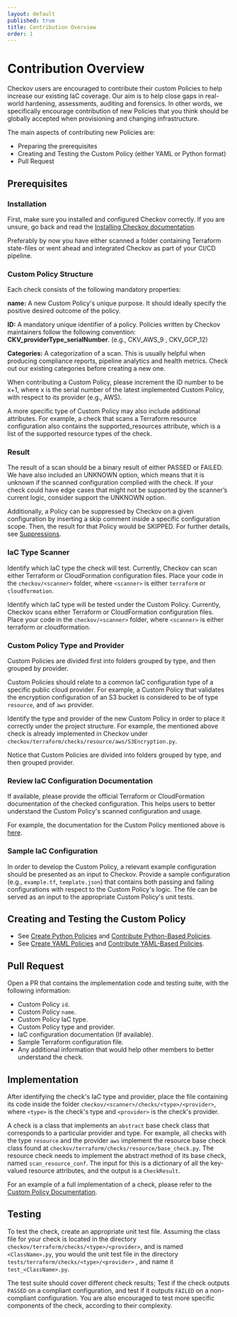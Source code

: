 ```yaml
---
layout: default
published: true
title: Contribution Overview
order: 1
---
```


# Contribution Overview

Checkov users are encouraged to contribute their custom Policies to help increase our existing IaC coverage.
Our aim is to help close gaps in real-world hardening, assessments, auditing and forensics. In other words, we specifically encourage contribution of new Policies that you think should be globally accepted when provisioning and changing infrastructure.

The main aspects of contributing new Policies are:
  * Preparing the prerequisites
  * Creating and Testing the Custom Policy (either YAML or Python format)
  * Pull Request

## Prerequisites

### Installation

First, make sure you installed and configured Checkov correctly. If you are unsure, go back and read the [Installing Checkov documentation](../2.Basics/Installing%20Checkov.md).

Preferably by now you have either scanned a folder containing Terraform state-files or went ahead and integrated Checkov as part of your CI/CD pipeline.

### Custom Policy Structure

Each check consists of the following mandatory properties:

**name:** A new Custom Policy's unique purpose. It should ideally specify the positive desired outcome of the policy.

**ID:** A mandatory unique identifier of a policy. Policies written by Checkov maintainers follow the following convention: **CKV_providerType_serialNumber**. (e.g., CKV_AWS_9 , CKV_GCP_12)

**Categories:** A categorization of a scan. This is usually helpful when producing compliance reports, pipeline analytics and health metrics. Check out our existing categories before creating a new one.

When contributing a Custom Policy, please increment the ID number to be x+1, where x is the serial number of the latest implemented Custom Policy, with respect to its provider (e.g., AWS).

A more specific type of Custom Policy may also include additional attributes. For example, a check that scans a Terraform resource configuration also contains the supported_resources attribute, which is a list of the supported resource types of the check.


### Result

The result of a scan should be a binary result of either PASSED or FAILED. We have also included an UNKNOWN option, which means that it is unknown if the scanned configuration complied with the check. If your check could have edge cases that might not be supported by the scanner’s current logic, consider support the UNKNOWN option.

Additionally, a Policy can be suppressed by Checkov on a given configuration by inserting a skip comment inside a specific configuration scope. Then, the result for that Policy would be SKIPPED.
For further details, see [Suppressions](../2.Basics/Suppressing%20and%20Skipping%20Policies.md).

### IaC Type Scanner

Identify which IaC type the check will test. Currently, Checkov can scan either Terraform or CloudFormation configuration files.
Place your code in the `checkov/<scanner>` folder, where `<scanner>` is either `terraform` or `cloudformation`.

Identify which IaC type will be tested under the Custom Policy. Currently, Checkov scans either Terraform or CloudFormation configuration files. Place your code in the `checkov/<scanner>` folder, where `<scanner>` is either terraform or cloudformation.

### Custom Policy Type and Provider

Custom Policies are divided first into folders grouped by type, and then grouped by provider.

Custom Policies should relate to a common IaC configuration type of a specific public cloud provider. For example, a Custom Policy that validates the encryption configuration of an S3 bucket is considered to be of type `resource`, and of `aws` provider.

Identify the type and provider of the new Custom Policy in order to place it correctly under the project structure. For example, the mentioned above check is already implemented in Checkov under `checkov/terraform/checks/resource/aws/S3Encryption.py`.

Notice that Custom Policies are divided into folders grouped by type, and then grouped provider.

### Review IaC Configuration Documentation

If available, please provide the official Terraform or CloudFormation documentation of the checked configuration. This helps users to better understand the Custom Policy's scanned configuration and usage.

For example, the documentation for the Custom Policy mentioned above is [here](https://registry.terraform.io/providers/hashicorp/aws/latest/docs/resources/s3_bucket).

### Sample IaC Configuration

In order to develop the Custom Policy, a relevant example configuration should be presented as an input to Checkov. Provide a sample configuration (e.g., `example.tf`, `template.json`) that contains both passing and failing configurations with respect to the Custom Policy's logic. The file can be served as an input to the appropriate Custom Policy's unit tests.

## Creating and Testing the Custom Policy
  * See [Create Python Policies](../3.Custom%20Policies/Create%20Python%20Policies.md) and [Contribute Python-Based Policies](../6.Contribution/Contribute%20Python-Based%20Policies.md).
  * See [Create YAML Policies](../3.Custom%20Policies/Create%20Python%20Policies.md) and [Contribute YAML-Based Policies](../6.Contribution/Contribute%20YAML-Based%20Policies.md).

## Pull Request
Open a PR that contains the implementation code and testing suite, with the following information:

  * Custom Policy `id`.
  * Custom Policy `name`.
  * Custom Policy IaC type.
  * Custom Policy type and provider.
  * IaC configuration documentation (If available).
  * Sample Terraform configuration file.
  * Any additional information that would help other members to better understand the check.

## Implementation

After identifying the check's IaC type and provider, place the file containing its code inside the folder `checkov/<scanner>/checks/<type>/<provider>`, where `<type>` is the check's type and `<provider>` is the check's provider.

A check is a class that implements an `abstract` base check class that corresponds to a particular provider and type.
For example, all checks with the type `resource` and the provider `aws` implement the resource base check class found at `checkov/terraform/checks/resource/base_check.py`. The resource check needs to implement the abstract method of its base check, named `scan_resource_conf`. The input for this is a dictionary of all the key-valued resource attributes, and the output is a `CheckResult`.

For an example of a full implementation of a check, please refer to the [Custom Policy Documentation](../3.Custom%20Policies/Custom%20Policies%20Overview.md).

## Testing

To test the check, create an appropriate unit test file. Assuming the class file for your check is located in the directory `checkov/terraform/checks/<type>/<provider>`, and is named `<ClassName>.py`, you would the unit test file in the directory `tests/terraform/checks/<type>/<provider>` , and name it `test_<ClassName>.py`.

The test suite should cover different check results; Test if the check outputs `PASSED` on a compliant configuration, and test if it outputs `FAILED` on a non-compliant configuration. You are also encouraged to test more specific components of the check, according to their complexity.
